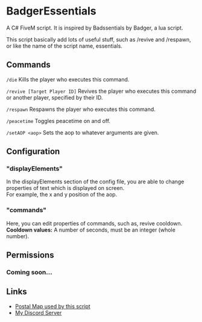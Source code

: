 # BadgerEssentials
A C# FiveM script. It is inspired by Badssentials by Badger, a lua script.  

This script basically add lots of useful stuff, such as /revive and /respawn,  
or like the name of the script name, essentials.

## Commands
`/die` Kills the player who executes this command.

`/revive [Target Player ID]` Revives the player who executes this command or another player, specified by their ID.

`/respawn` Respawns the player who executes this command.

`/peacetime` Toggles peacetime on and off.

`/setAOP <aop>` Sets the aop to whatever arguments are given.

## Configuration
### "displayElements"
In the displayElements section of the config file, you are able to change properties of text which is displayed on screen.  
For example, the x and y position of the aop.

### "commands"
Here, you can edit properties of commands, such as, revive cooldown. 
**Cooldown values:** A number of seconds, must be an integer (whole number).

## Permissions
### Coming soon...

## Links
- [Postal Map used by this script](https://github.com/ocrp/postal_map/)
- [My Discord Server](https://discord.gg/TFCQE8d)

